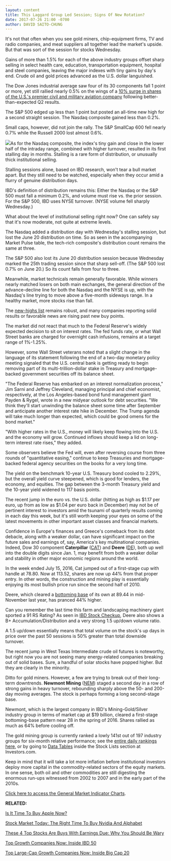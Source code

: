 ```yaml
---
layout: content
title: This Laggard Group Led Session; Signs Of New Rotation?
date: 2017-07-26 21:00 -0700
author: DAVID SAITO-CHUNG
---
```






It's not that often when you see gold miners, chip-equipment firms, TV and radio companies, and meat suppliers all together lead the market's upside. But that was sort of the session for stocks Wednesday.




 Gains of more than 1.5% for each of the above industry groups offset sharp selling in select health care, education, transportation equipment, hospital and steel companies, leaving the major indexes with tiny gains by day's end. Crude oil and gold prices advanced as the U.S. dollar languished.


The Dow Jones industrial average saw four of its 30 components fall 1 point or more, yet still rallied nearly 0.5% on the wings of a [10% surge in shares of the U.S.'s premier civil and military aviation company](https://www.investors.com/news/boeing-boosts-profit-view-after-beating-q2-forecasts/) following better-than-expected Q2 results.


The S&P 500 edged up less than 1 point but posted an all-time new high for a second straight session. The Nasdaq composite gained less than 0.2%.


Small caps, however, did not join the rally. The S&P SmallCap 600 fell nearly 0.7% while the Russell 2000 lost almost 0.6%.


![](https://www.investors.com/wp-content/uploads/2017/07/MP_3x3_072617-161x300.png)As for the Nasdaq composite, the index's tiny gain and close in the lower half of the intraday range, combined with higher turnover, resulted in its first stalling day in months. Stalling is a rare form of distribution, or unusually thick institutional selling.


Stalling sessions alone, based on IBD research, won't tear a bull market apart. But they still need to be watched, especially when they occur amid a flurry of genuine distribution days.


IBD's definition of distribution remains this: Either the Nasdaq or the S&P 500 must fall a minimum 0.2%, and volume must rise vs. the prior session. For the S&P 500, IBD uses NYSE turnover. (NYSE volume fell sharply Wednesday.)


What about the level of institutional selling right now? One can safely say that it's now moderate, not quite at extreme levels.


The Nasdaq added a distribution day with Wednesday's stalling session, but lost the June 20 distribution on time. So as seen in the accompanying Market Pulse table, the tech-rich composite's distribution count remains the same at three.


The S&P 500 also lost its June 20 distribution session because Wednesday marked the 25th trading session since that sharp sell-off. (The S&P 500 lost 0.7% on June 20.) So its count falls from four to three.


Meanwhile, market technicals remain generally favorable. While winners nearly matched losers on both main exchanges, the general direction of the advance-decline line for both the Nasdaq and the NYSE is up, with the Nasdaq's line trying to move above a five-month sideways range. In a healthy market, more stocks rise than fall.


The [new-highs list](https://www.investors.com/ibd-data-tables/) remains robust, and many companies reporting solid results or favorable news are rising past new buy points.


The market did not react that much to the Federal Reserve's widely expected decision to sit on interest rates. The fed funds rate, or what Wall Street banks are charged for overnight cash infusions, remains at a target range of 1%-1.25%.


However, some Wall Street veterans noted that a slight change in the language of its statement following the end of a two-day monetary policy meeting signaled that the U.S. central bank is getting ready to begin removing part of its multi-trillion-dollar stake in Treasury and mortgage-backed government securities off its balance sheet.


"The Federal Reserve has embarked on an interest normalization process," Jim Sarni and Jeffrey Cleveland, managing principal and chief economist, respectively, at the Los Angeles-based bond fund management giant Payden & Rygel, wrote in a new midyear outlook for debt securities. "We think they'll start unwinding the balance sheet some time after September and anticipate another interest rate hike in December. The Trump agenda will take much longer than expected, which could be good omens for the bond market."


"With higher rates in the U.S., money will likely keep flowing into the U.S. and the economy will grow. Continued inflows should keep a lid on long-term interest rate rises," they added.


Some observers believe the Fed will, even after reversing course from three rounds of "quantitative easing," continue to keep Treasuries and mortgage-backed federal agency securities on the books for a very long time.


The yield on the benchmark 10-year U.S. Treasury bond cooled to 2.29%, but the overall yield curve steepened, which is good for lenders, the economy, and equities. The gap between the 3-month Treasury yield and the 10-year yield widened to 117 basis points.


The recent jump in the euro vs. the U.S. dollar (hitting as high as $1.17 per euro, up from as low as $1.04 per euro back in December) may not be of pertinent interest to investors amid the tsunami of quarterly results coming in each day this week, but it's still worth keeping your eyes on some of the latest movements in other important asset classes and financial markets.



Confidence in Europe's finances and Greece's comeback from its debt debacle, along with a weaker dollar, can have significant impact on the future sales and earnings of, say, America's key multinational companies. Indeed, Dow 30 component **Caterpillar** ([CAT](https://research.investors.com/quote.aspx?symbol=CAT)) and **Deere** ([DE](https://research.investors.com/quote.aspx?symbol=DE)), both up well into the double digits since Jan. 1, may benefit from both a weaker dollar and stability in other major economic regions around the world.


In the week ended July 15, 2016, Cat jumped out of a first-stage cup with handle at 78.80. Now at 113.52, shares are now up 44% from that proper entry. In other words, the construction and mining play is essentially enjoying its most bullish price run since the second half of 2010.


Deere, which cleared a [bottoming base](https://www.investors.com/how-to-invest/investors-corner/investing-after-a-market-deep-freeze-how-to-spot-the-bottoming-base/) of its own at 89.44 in mid-November last year, has pranced 44% higher.


Can you remember the last time this farm and landscaping machinery giant sported a 91 RS Rating? As seen in [IBD Stock Checkup](http://research.investors.com/stock-checkup/nyse-deere-and-co-de.aspx), Deere also shows a B+ Accumulation/Distribution and a very strong 1.5 up/down volume ratio.


A 1.5 up/down essentially means that total volume on the stock's up days in price over the past 50 sessions is 50% greater than total downside turnover.


The recent jump in West Texas Intermediate crude oil futures is noteworthy, but right now you are not seeing many energy-related companies breaking out of solid bases. Sure, a handful of solar stocks have popped higher. But they are clearly in the minority.


Ditto for gold miners. However, a few are trying to break out of their long-term downtrends. **Newmont Mining** ([NEM](https://research.investors.com/quote.aspx?symbol=NEM)) staged a second day in a row of strong gains in heavy turnover, rebounding sharply above the 50- and 200-day moving averages. The stock is perhaps forming a long second-stage base.



Newmont, which is the largest company in IBD's Mining-Gold/Silver industry group in terms of market cap at $19 billion, cleared a first-stage bottoming-base pattern near 28 in the spring of 2016. Shares rallied as much as 64% before cooling off.


The gold mining group is currently ranked a lowly 141st out of 197 industry groups for six-month relative performance; see the [entire daily rankings here](https://www.investors.com/data-tables/industry-sub-group-rankings-jul-26-2017/), or by going to [Data Tables](https://www.investors.com/ibd-data-tables/) inside the Stock Lists section at Investors.com.


Keep in mind that it will take a lot more inflation before institutional investors deploy more capital in the commodity-related sectors of the equity markets. In one sense, both oil and other commodities are still digesting the enormous run-ups witnessed from 2002 to 2007 and in the early part of the 2010s.


[Click here to access the General Market Indicator Charts](https://www.investors.com/wp-content/uploads/2017/07/IBD2607152723GMI.pdf).


**RELATED:**


[Is It Time To Buy Apple Now?](https://www.investors.com/market-trend/stock-market-today/china-medicals-lead-market-why-apple-has-hit-a-buy-point-now/)


[Stock Market Today: The Right Time To Buy Nvidia And Alphabet](https://www.investors.com/market-trend/stock-market-today/dow-30-up-the-right-time-to-buy-nvidia-alphabet-is-apple-still-in-buy-range/)


[These 4 Top Stocks Are Buys With Earnings Due: Why You Should Be Wary](https://www.investors.com/market-trend/stock-market-today/these-4-top-stocks-are-buys-with-earnings-due-why-you-should-be-wary/)


[Top Growth Companies Now: Inside IBD 50](http://research.investors.com/stock-lists/ibd-50/)


[Top Large-Cap Growth Companies Now: Inside Big Cap 20](http://research.investors.com/stock-lists/big-cap-20/)


 





